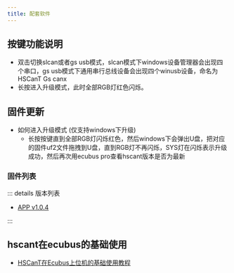 ```yaml
---
title: 配套软件
---
```


## 按键功能说明

- 双击切换slcan或者gs usb模式，slcan模式下windows设备管理器会出现四个串口，gs usb模式下通用串行总线设备会出现四个winusb设备，命名为HSCanT Gs canx
- 长按进入升级模式，此时全部RGB灯红色闪烁。

## 固件更新

- 如何进入升级模式 (仅支持windows下升级)
  - 长按按键直到全部RGB灯闪烁红色，然后windows下会弹出U盘，把对应的固件uf2文件拖拽到U盘，直到RGB灯不再闪烁，SYS灯在闪烁表示升级成功，然后再次用ecubus pro查看hscant版本是否为最新

### 固件列表

::: details 版本列表

- [APP v1.0.4](/firmware/hpmicro_canfd_box_app_v1.0.4.uf2)

:::

## hscant在ecubus的基础使用

- [HSCanT在Ecubus上位机的基础使用教程](./Ecubus_Pro_basic_usage_guide/README.md)